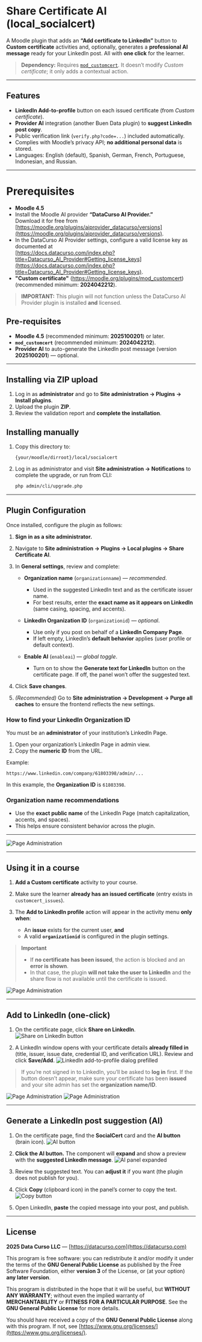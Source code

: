 # Share Certificate AI (local_socialcert)

A Moodle plugin that adds an **“Add certificate to LinkedIn”** button to **Custom certificate** activities and, optionally, generates a **professional AI message** ready for your LinkedIn post. All with **one click** for the learner.

> **Dependency:** Requires [`mod_customcert`](https://moodle.org/plugins/mod_customcert). It doesn’t modify *Custom certificate*; it only adds a contextual action.

---

## Features

* **LinkedIn Add-to-profile** button on each issued certificate (from *Custom certificate*).
* **Provider AI** integration (another Buen Data plugin) to **suggest LinkedIn post copy**.
* Public verification link (`verify.php?code=...`) included automatically.
* Complies with Moodle’s privacy API; **no additional personal data** is stored.
* Languages: English (default), Spanish, German, French, Portuguese, Indonesian, and Russian.

---

# Prerequisites

- **Moodle 4.5**
- Install the Moodle AI provider **“DataCurso AI Provider.”**  
  Download it for free from [https://moodle.org/plugins/aiprovider_datacurso/versions](https://moodle.org/plugins/aiprovider_datacurso/versions).
- In the DataCurso AI Provider settings, configure a valid license key as documented at  
  [https://docs.datacurso.com/index.php?title=Datacurso_AI_Provider#Getting_license_keys](https://docs.datacurso.com/index.php?title=Datacurso_AI_Provider#Getting_license_keys).
- **"Custom certificate"** (https://moodle.org/plugins/mod_customcert) (recommended minimum: **2024042212**).

> **IMPORTANT:** This plugin will not function unless the DataCurso AI Provider plugin is installed **and** licensed.

## Pre-requisites

* **Moodle 4.5** (recommended minimum: **2025100201**) or later.
* **`mod_customcert`** (recommended minimum: **2024042212**).
* **Provider AI** to auto-generate the LinkedIn post message (version **2025100201**) — optional.

---

## Installing via ZIP upload

1. Log in as **administrator** and go to **Site administration → Plugins → Install plugins**.
2. Upload the plugin **ZIP**.
3. Review the validation report and **complete the installation**.

## Installing manually

1. Copy this directory to:

   ```
   {your/moodle/dirroot}/local/socialcert
   ```

2. Log in as administrator and visit **Site administration → Notifications** to complete the upgrade,
   or run from CLI:

   ```bash
   php admin/cli/upgrade.php
   ```

---

## Plugin Configuration

Once installed, configure the plugin as follows:

1. **Sign in as a site administrator.**
2. Navigate to **Site administration → Plugins → Local plugins → Share Certificate AI**.
3. In **General settings**, review and complete:

   * **Organization name** (`organizationname`) — *recommended*.

     * Used in the suggested LinkedIn text and as the certificate issuer name.
     * For best results, enter the **exact name as it appears on LinkedIn** (same casing, spacing, and accents).
   * **LinkedIn Organization ID** (`organizationid`) — *optional*.

     * Use only if you post on behalf of a **LinkedIn Company Page**.
     * If left empty, LinkedIn’s **default behavior** applies (user profile or default context).
   * **Enable AI** (`enableai`) — *global toggle*.

     * Turn on to show the **Generate text for LinkedIn** button on the certificate page. If off, the panel won’t offer the suggested text.
4. Click **Save changes**.
5. *(Recommended)* Go to **Site administration → Development → Purge all caches** to ensure the frontend reflects the new settings.

### How to find your LinkedIn Organization ID

You must be an **administrator** of your institution’s LinkedIn Page.

1. Open your organization’s LinkedIn Page in admin view.
2. Copy the **numeric ID** from the URL.

Example:

```
https://www.linkedin.com/company/61803398/admin/...
```

In this example, the **Organization ID** is `61803398`.

### Organization name recommendations

* Use the **exact public name** of the LinkedIn Page (match capitalization, accents, and spaces).
* This helps ensure consistent behavior across the plugin.

---

![Page Administration](./_docs/images/local_socialcert_main_panel.png)

---

## Using it in a course

1. **Add a Custom certificate** activity to your course.
2. Make sure the learner **already has an issued certificate** (entry exists in `customcert_issues`).
3. The **Add to LinkedIn profile** action will appear in the activity menu **only when**:

   * An **issue** exists for the current user, **and**
   * A valid **`organizationid`** is configured in the plugin settings.

> **Important**
>
> * If **no certificate has been issued**, the action is blocked and an **error is shown**.
> * In that case, the plugin **will not take the user to LinkedIn** and the share flow is not available until the certificate is issued.

![Page Administration](./_docs/images/local_socialcert_main_panel_error.png)

---

## Add to LinkedIn (one-click)

1. On the certificate page, click **Share on LinkedIn**.
   ![Share on LinkedIn button](./_docs/images/local_socialcert_linkedin_button.png)

2. A LinkedIn window opens with your certificate details **already filled in** (title, issuer, issue date, credential ID, and verification URL). Review and click **Save/Add**.
   ![LinkedIn add-to-profile dialog prefilled](./_docs/images/local_socialcert_linkedin_form.png)

> If you’re not signed in to LinkedIn, you’ll be asked to **log in** first.
> If the button doesn’t appear, make sure your certificate has been **issued** and your site admin has set the **organization name/ID**.

![Page Administration](./_docs/images/local_socialcert_linkedin_button.png)
![Page Administration](./_docs/images/local_socialcert_linkedin_form.png)

---
## Generate a LinkedIn post suggestion (AI)

1. On the certificate page, find the **SocialCert** card and the **AI button** (brain icon).
   ![AI button](./_docs/images/local_socialcert_button_ai.png)

2. **Click the AI button.** The component will **expand** and show a preview with the **suggested LinkedIn message**.
   ![AI panel expanded](./_docs/images/local_socialcert_main_panel_ai.png)

3. Review the suggested text. You can **adjust it** if you want (the plugin does not publish for you).

4. Click **Copy** (clipboard icon) in the panel’s corner to copy the text.
   ![Copy button](./_docs/images/local_socialcert_copy_button.png)

5. Open LinkedIn, **paste** the copied message into your post, and publish.

---

## License

**2025 Data Curso LLC** — [https://datacurso.com](https://datacurso.com)

This program is free software: you can redistribute it and/or modify it under the terms of the **GNU General Public License** as published by the Free Software Foundation, either **version 3** of the License, or (at your option) **any later version**.

This program is distributed in the hope that it will be useful, but **WITHOUT ANY WARRANTY**; without even the implied warranty of **MERCHANTABILITY** or **FITNESS FOR A PARTICULAR PURPOSE**. See the **GNU General Public License** for more details.

You should have received a copy of the **GNU General Public License** along with this program. If not, see [https://www.gnu.org/licenses/](https://www.gnu.org/licenses/).
